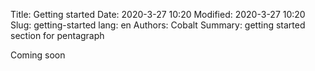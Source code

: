 Title: Getting started
Date: 2020-3-27 10:20
Modified: 2020-3-27 10:20
Slug: getting-started
lang: en
Authors: Cobalt
Summary: getting started section for pentagraph

Coming soon
